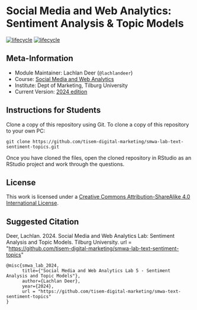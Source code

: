 # Social Media and Web Analytics: Sentiment Analysis & Topic Models

[![lifecycle](https://img.shields.io/badge/lifecycle-maturing-blue.svg)](https://www.tidyverse.org/lifecycle/#maturing)
[![lifecycle](https://img.shields.io/badge/version-2022-red.svg)]()

## Meta-Information

* Module Maintainer: Lachlan Deer (`@lachlandeer`)
* Course: [Social Media and Web Analytics](https://tisem-digital-marketing.github.io/2022-smwa)
* Institute: Dept of Marketing, Tilburg University
* Current Version: [2024 edition](https://tisem-digital-marketing.github.io/2024-smwa)

## Instructions for Students

Clone a copy of this repository using Git.
To clone a copy of this repository to your own PC:

```{bash, eval = FALSE}
git clone https://github.com/tisem-digital-marketing/smwa-lab-text-sentiment-topics.git
```

Once you have cloned the files, open the cloned repository in RStudio as an RStudio project and work through the questions.

## License

This work is licensed under a [Creative Commons Attribution-ShareAlike 4.0 International License](http://creativecommons.org/licenses/by-sa/4.0/).

## Suggested Citation

Deer, Lachlan. 2024. Social Media and Web Analytics Lab:  Sentiment Analysis and Topic Models. Tilburg University. url = "https://github.com/tisem-digital-marketing/smwa-lab-text-sentiment-topics"

```{r, engine='out', eval = FALSE}
@misc{smwa_lab_2024,
      title={"Social Media and Web Analytics Lab 5 - Sentiment Analysis and Topic Models"},
      author={Lachlan Deer},
      year={2024},
      url = "https://github.com/tisem-digital-marketing/smwa-text-sentiment-topics"
}
```
